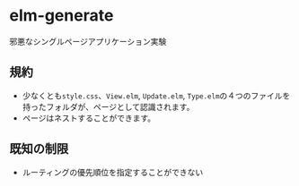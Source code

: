 # elm-generate

邪悪なシングルページアプリケーション実験

## 規約

* 少なくとも`style.css`、`View.elm`, `Update.elm`, `Type.elm`の４つのファイルを持ったフォルダが、ページとして認識されます。
* ページはネストすることができます。

## 既知の制限

* ルーティングの優先順位を指定することができない